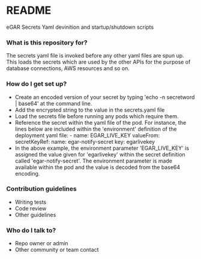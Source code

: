 # README #

eGAR Secrets Yaml devinition and startup/shutdown scripts

### What is this repository for? ###

The secrets yaml file is invoked before any other yaml files are spun up. This loads the secrets which are used by the other APIs for the purpose of database connections, AWS resources and so on.

### How do I get set up? ###

* Create an encoded version of your secret by typing 'echo -n secretword | base64' at the command line.
* Add the encrypted string to the value in the secrets.yaml file
* Load the secrets file before running any pods which require them.
* Reference the secret within the yaml file of the pod. For instance, the lines below are included within the 'environment' definition of the deployment yaml file:
          - name: EGAR_LIVE_KEY
            valueFrom:
              secretKeyRef:
                name: egar-notify-secret
                key: egarlivekey
* In the above example, the environment parameter 'EGAR_LIVE_KEY' is assigned the value given for 'egarlivekey' within the secret definition called 'egar-notify-secret'. The environment parameter is made available within the pod and the value is decoded from the base64 encoding.

### Contribution guidelines ###

* Writing tests
* Code review
* Other guidelines

### Who do I talk to? ###

* Repo owner or admin
* Other community or team contact
